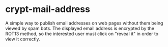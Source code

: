# crypt-mail-address
A simple way to publish email addresses on web pages without them being viewed by spam bots. The displayed email address is encrypted by the ROT13 method, so the interested user must click on "reveal it" in order to view it correctly.
